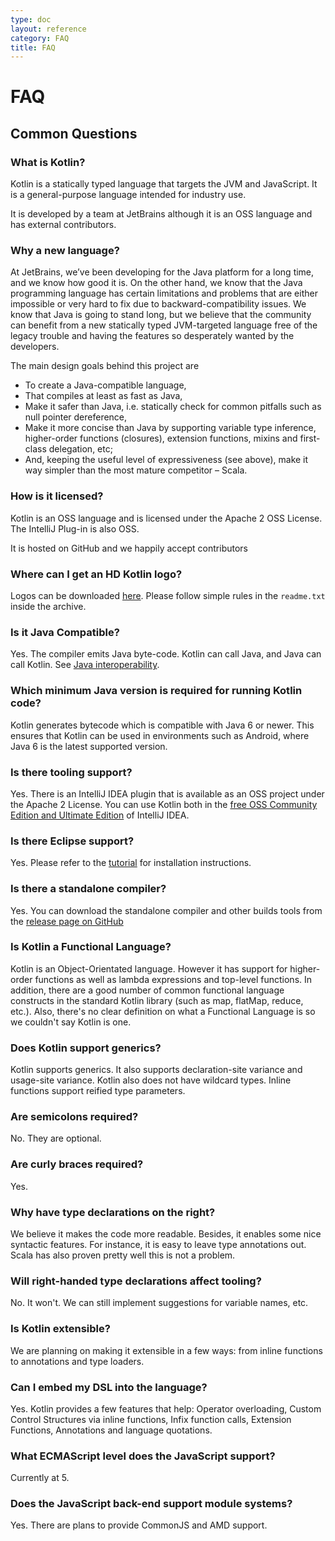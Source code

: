 ```yaml
---
type: doc
layout: reference
category: FAQ
title: FAQ
---
```


# FAQ

## Common Questions

### What is Kotlin?

Kotlin is a statically typed language that targets the JVM and JavaScript. It is a general-purpose language intended for industry use.

It is developed by a team at JetBrains although it is an OSS language and has external contributors.

### Why a new language?

At JetBrains, we’ve been developing for the Java platform for a long time, and we know how good it is.
On the other hand, we know that the Java programming language has certain limitations and problems that are either impossible
or very hard to fix due to backward-compatibility issues. We know that Java is going to stand long,
but we believe that the community can benefit from a new statically typed JVM-targeted language free of the
legacy trouble and having the features so desperately wanted by the developers.


The main design goals behind this project are

* To create a Java-compatible language,
* That compiles at least as fast as Java,
* Make it safer than Java, i.e. statically check for common pitfalls such as null pointer dereference,
* Make it more concise than Java by supporting variable type inference, higher-order functions (closures), extension functions, mixins and first-class delegation, etc;
* And, keeping the useful level of expressiveness (see above), make it way simpler than the most mature competitor – Scala.

### How is it licensed?

Kotlin is an OSS language and is licensed under the Apache 2 OSS License. The IntelliJ Plug-in is also OSS.

It is hosted on GitHub and we happily accept contributors

### Where can I get an HD Kotlin logo?

Logos can be downloaded [here](https://resources.jetbrains.com/assets/products/kotlin/kotlin_logos.zip). Please follow simple rules in the `readme.txt` inside the archive.


### Is it Java Compatible?

Yes. The compiler emits Java byte-code. Kotlin can call Java, and Java can call Kotlin. See [Java interoperability](java-interop.html).

### Which minimum Java version is required for running Kotlin code?

Kotlin generates bytecode which is compatible with Java 6 or newer. This ensures that Kotlin can be used in environments such as Android, where Java 6 is the latest supported version.

### Is there tooling support?

Yes. There is an IntelliJ IDEA plugin that is available as an OSS project under the Apache 2 License. You can use Kotlin both
 in the [free OSS Community Edition and Ultimate Edition](http://www.jetbrains.com/idea/features/editions_comparison_matrix.html) of IntelliJ IDEA.

### Is there Eclipse support?

Yes. Please refer to the [tutorial](/docs/tutorials/getting-started-eclipse.html) for installation instructions.

### Is there a standalone compiler?

Yes. You can download the standalone compiler and other builds tools from the [release page on GitHub]({{site.data.releases.latest.url}})

### Is Kotlin a Functional Language?

Kotlin is an Object-Orientated language. However it has support for higher-order functions as well as lambda expressions and top-level functions. In addition, there are
a good number of common functional language constructs in the standard Kotlin library (such as map, flatMap, reduce, etc.). Also, there's no clear definition on what a Functional Language is so we couldn't say Kotlin is one.

### Does Kotlin support generics?

Kotlin supports generics. It also supports declaration-site variance and usage-site variance. Kotlin also does not have wildcard types. Inline functions support reified type parameters.

### Are semicolons required?

No. They are optional.

### Are curly braces required?

Yes.

### Why have type declarations on the right?

We believe it makes the code more readable. Besides, it enables some nice syntactic features. For instance, it is easy to leave type annotations out. Scala has also
proven pretty well this is not a problem.

### Will right-handed type declarations affect tooling?

No. It won't. We can still implement suggestions for variable names, etc.

### Is Kotlin extensible?

We are planning on making it extensible in a few ways: from inline functions to annotations and type loaders.

### Can I embed my DSL into the language?

Yes. Kotlin provides a few features that help: Operator overloading, Custom Control Structures via inline functions, Infix function calls, Extension Functions, Annotations and
language quotations.

### What ECMAScript level does the JavaScript support?

Currently at 5.

### Does the JavaScript back-end support module systems?

Yes. There are plans to provide CommonJS and AMD support.


